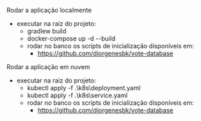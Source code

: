 Rodar a aplicação localmente
 - executar na raíz do projeto:
    - gradlew build
    - docker-compose up -d --build
    - rodar no banco os scripts de inicialização disponíveis em:
      - https://github.com/diorgenesbk/vote-database
    
Rodar a aplicação em nuvem
 - executar na raíz do projeto:
    - kubectl apply -f .\k8s\deployment.yaml
    - kubectl apply -f .\k8s\service.yaml
   - rodar no banco os scripts de inicialização disponíveis em:
      - https://github.com/diorgenesbk/vote-database
